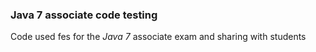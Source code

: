 ### Java 7 associate code testing
Code used fes for the *Java 7* associate exam and sharing with students
